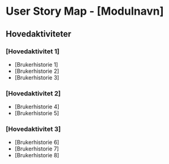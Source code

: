 # User Story Map - [Modulnavn]

## Hovedaktiviteter

### [Hovedaktivitet 1]
- [Brukerhistorie 1]
- [Brukerhistorie 2]
- [Brukerhistorie 3]

### [Hovedaktivitet 2]
- [Brukerhistorie 4]
- [Brukerhistorie 5]

### [Hovedaktivitet 3]
- [Brukerhistorie 6]
- [Brukerhistorie 7]
- [Brukerhistorie 8]